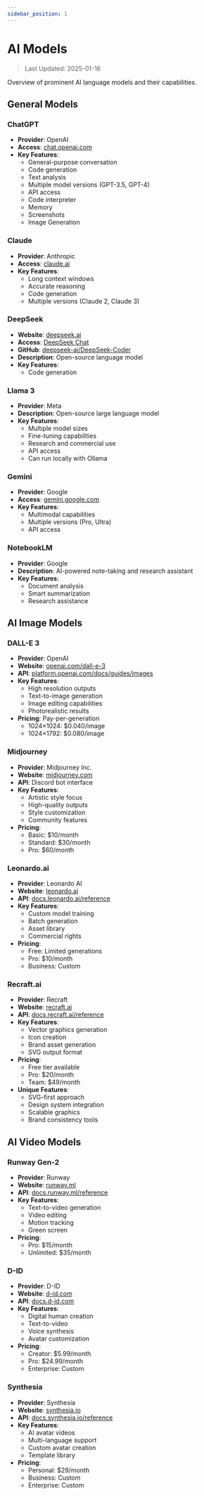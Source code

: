 ```yaml
---
sidebar_position: 1
---
```


# AI Models

> Last Updated: 2025-01-16

Overview of prominent AI language models and their capabilities.

## General Models

### ChatGPT
- **Provider**: OpenAI
- **Access**: [chat.openai.com](https://chat.openai.com)
- **Key Features**:
  - General-purpose conversation
  - Code generation
  - Text analysis
  - Multiple model versions (GPT-3.5, GPT-4)
  - API access
  - Code interpreter
  - Memory
  - Screenshots
  - Image Generation

### Claude
- **Provider**: Anthropic
- **Access**: [claude.ai](https://claude.ai)
- **Key Features**:
  - Long context windows
  - Accurate reasoning
  - Code generation
  - Multiple versions (Claude 2, Claude 3)

### DeepSeek
- **Website**: [deepseek.ai](https://deepseek.ai)
- **Access**: [DeepSeek Chat](https://chat.deepseek.com)
- **GitHub**: [deepseek-ai/DeepSeek-Coder](https://github.com/deepseek-ai/DeepSeek-Coder)
- **Description**: Open-source language model
- **Key Features**:
  - Code generation

### Llama 3
- **Provider**: Meta
- **Description**: Open-source large language model
- **Key Features**:
  - Multiple model sizes
  - Fine-tuning capabilities
  - Research and commercial use
  - API access
  - Can run locally with Ollama

### Gemini
- **Provider**: Google
- **Access**: [gemini.google.com](https://gemini.google.com)
- **Key Features**:
  - Multimodal capabilities
  - Multiple versions (Pro, Ultra)
  - API access

### NotebookLM
- **Provider**: Google
- **Description**: AI-powered note-taking and research assistant
- **Key Features**:
  - Document analysis
  - Smart summarization
  - Research assistance 

## AI Image Models

### DALL-E 3
- **Provider**: OpenAI
- **Website**: [openai.com/dall-e-3](https://openai.com/dall-e-3)
- **API**: [platform.openai.com/docs/guides/images](https://platform.openai.com/docs/guides/images)
- **Key Features**:
  - High resolution outputs
  - Text-to-image generation
  - Image editing capabilities
  - Photorealistic results
- **Pricing**: Pay-per-generation
  - 1024×1024: $0.040/image
  - 1024×1792: $0.080/image

### Midjourney
- **Provider**: Midjourney Inc.
- **Website**: [midjourney.com](https://midjourney.com)
- **API**: Discord bot interface
- **Key Features**:
  - Artistic style focus
  - High-quality outputs
  - Style customization
  - Community features
- **Pricing**:
  - Basic: $10/month
  - Standard: $30/month
  - Pro: $60/month

### Leonardo.ai
- **Provider**: Leonardo AI
- **Website**: [leonardo.ai](https://leonardo.ai)
- **API**: [docs.leonardo.ai/reference](https://docs.leonardo.ai/reference)
- **Key Features**:
  - Custom model training
  - Batch generation
  - Asset library
  - Commercial rights
- **Pricing**:
  - Free: Limited generations
  - Pro: $10/month
  - Business: Custom

### Recraft.ai
- **Provider**: Recraft
- **Website**: [recraft.ai](https://recraft.ai)
- **API**: [docs.recraft.ai/reference](https://docs.recraft.ai/reference)
- **Key Features**:
  - Vector graphics generation
  - Icon creation
  - Brand asset generation
  - SVG output format
- **Pricing**:
  - Free tier available
  - Pro: $20/month
  - Team: $49/month
- **Unique Features**:
  - SVG-first approach
  - Design system integration
  - Scalable graphics
  - Brand consistency tools

## AI Video Models

### Runway Gen-2
- **Provider**: Runway
- **Website**: [runway.ml](https://runway.ml)
- **API**: [docs.runway.ml/reference](https://docs.runway.ml/reference)
- **Key Features**:
  - Text-to-video generation
  - Video editing
  - Motion tracking
  - Green screen
- **Pricing**:
  - Pro: $15/month
  - Unlimited: $35/month

### D-ID
- **Provider**: D-ID
- **Website**: [d-id.com](https://www.d-id.com)
- **API**: [docs.d-id.com](https://docs.d-id.com)
- **Key Features**:
  - Digital human creation
  - Text-to-video
  - Voice synthesis
  - Avatar customization
- **Pricing**:
  - Creator: $5.99/month
  - Pro: $24.99/month
  - Enterprise: Custom

### Synthesia
- **Provider**: Synthesia
- **Website**: [synthesia.io](https://www.synthesia.io)
- **API**: [docs.synthesia.io/reference](https://docs.synthesia.io/reference)
- **Key Features**:
  - AI avatar videos
  - Multi-language support
  - Custom avatar creation
  - Template library
- **Pricing**:
  - Personal: $29/month
  - Business: Custom
  - Enterprise: Custom 